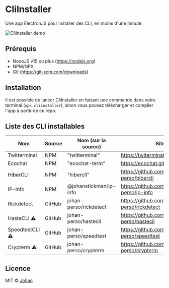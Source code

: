# CliInstaller

Une app ElectronJS pour installer des CLI, en moins d'une minute.

![CliInstaller demo](https://us-east-1.tixte.net/uploads/images.johanstickman.com/0.jpg)


## Prérequis

- NodeJS v15 ou plus (https://nodejs.org)
- NPM/NPX
- Git (https://git-scm.com/downloads)


## Installation

Il est possible de lancer CliInstaller en faisant une commande dans votre terminal (`npx cliinstaller`), sinon vous pouvez télécharger et compiler l'app à partir de ce repo.


## Liste des CLI installables

| Nom            	| Source 	| Nom (sur la source)    	| Site                                      	|
|----------------	|--------	|------------------------	|-------------------------------------------	|
| Twitterminal   	| NPM    	| "twitterminal"         	| https://twiterminal.carrd.co              	|
| Ecochat        	| NPM    	| "ecochat-term"         	| https://ecochat.github.io/ecochat         	|
| HiberCLI       	| NPM    	| "hibercli"             	| https://github.com/johan-perso/hibercli   	|
| IP-Info        	| NPM    	| @johanstickman/ip-info 	| https://github.com/johan-perso/ip-info    	|
| Rickdetect     	| GitHub 	| johan-perso/rickdetect 	| https://github.com/johan-perso/rickdetect 	|
| HasteCLI     ⚠️ 	| GitHub 	| johan-perso/hastecli   	| https://github.com/johan-perso/hastecli   	|
| SpeedtestCLI ⚠️ 	| GitHub 	| johan-perso/speedtest  	| https://github.com/johan-perso/speedtest  	|
| Crypterm     ⚠️ 	| GitHub 	| johan-perso/crypterm   	| https://github.com/johan-perso/crypterm   	|


## Licence

MIT © [Johan](https://johanstickman.com)
